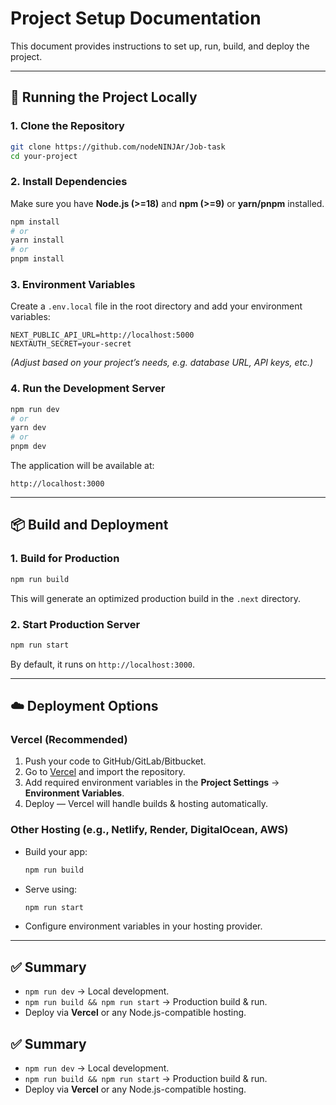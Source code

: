 # Project Setup Documentation

This document provides instructions to set up, run, build, and deploy the project.

---

## 🚀 Running the Project Locally

### 1. Clone the Repository

```bash
git clone https://github.com/nodeNINJAr/Job-task
cd your-project
```

### 2. Install Dependencies

Make sure you have **Node.js (>=18)** and **npm (>=9)** or **yarn/pnpm** installed.

```bash
npm install
# or
yarn install
# or
pnpm install
```

### 3. Environment Variables

Create a `.env.local` file in the root directory and add your environment variables:

```
NEXT_PUBLIC_API_URL=http://localhost:5000
NEXTAUTH_SECRET=your-secret
```

*(Adjust based on your project’s needs, e.g. database URL, API keys, etc.)*

### 4. Run the Development Server

```bash
npm run dev
# or
yarn dev
# or
pnpm dev
```

The application will be available at:

```
http://localhost:3000
```

---

## 📦 Build and Deployment

### 1. Build for Production

```bash
npm run build
```

This will generate an optimized production build in the `.next` directory.

### 2. Start Production Server

```bash
npm run start
```

By default, it runs on `http://localhost:3000`.

---

## ☁️ Deployment Options

### Vercel (Recommended)

1. Push your code to GitHub/GitLab/Bitbucket.
2. Go to [Vercel](https://vercel.com) and import the repository.
3. Add required environment variables in the **Project Settings** → **Environment Variables**.
4. Deploy — Vercel will handle builds & hosting automatically.

### Other Hosting (e.g., Netlify, Render, DigitalOcean, AWS)

* Build your app:

  ```bash
  npm run build
  ```
* Serve using:

  ```bash
  npm run start
  ```
* Configure environment variables in your hosting provider.

---

## ✅ Summary

* `npm run dev` → Local development.
* `npm run build && npm run start` → Production build & run.
* Deploy via **Vercel** or any Node.js-compatible hosting.


## ✅ Summary

* `npm run dev` → Local development.
* `npm run build && npm run start` → Production build & run.
* Deploy via **Vercel** or any Node.js-compatible hosting.






